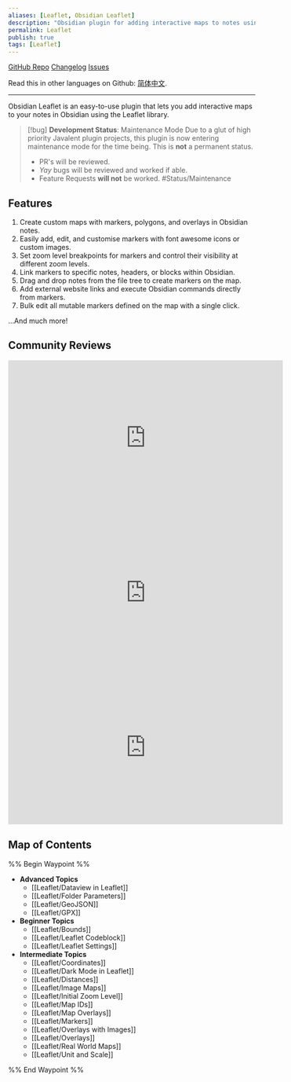 ```yaml
---
aliases: [Leaflet, Obsidian Leaflet]
description: "Obsidian plugin for adding interactive maps to notes using the Leaflet.js library"
permalink: Leaflet
publish: true
tags: [Leaflet]
---
```



[GitHub Repo](https://github.com/valentine195/obsidian-leaflet-plugin "Repo") [Changelog](https://github.com/valentine195/obsidian-leaflet-plugin/blob/b63845f49c34ffda6816598eb415f348f4814d75/CHANGELOG.md "Changelog") [Issues](https://github.com/valentine195/obsidian-leaflet-plugin/issues?q=is%3Aissue+is%3Aopen+sort%3Aupdated-desc "Issues")

Read this in other languages on Github: [简体中文](https://github.com/javalent/obsidian-leaflet/blob/main/README_zh_CN.md).

---

Obsidian Leaflet is an easy-to-use plugin that lets you add interactive maps to your notes in Obsidian using the Leaflet library.


> [!bug] **Development Status**: Maintenance Mode
> Due to a glut of high priority Javalent plugin projects, this plugin is now entering maintenance mode for the time being. This is **not** a permanent status.
> - PR's will be reviewed.
> - *Yay* bugs will be reviewed and worked if able.
> - Feature Requests **will not** be worked.
> #Status/Maintenance 

## Features

1.  Create custom maps with markers, polygons, and overlays in Obsidian notes.
2.  Easily add, edit, and customise markers with font awesome icons or custom images.
3.  Set zoom level breakpoints for markers and control their visibility at different zoom levels.
4.  Link markers to specific notes, headers, or blocks within Obsidian.
5.  Drag and drop notes from the file tree to create markers on the map.
6.  Add external website links and execute Obsidian commands directly from markers.
7.  Bulk edit all mutable markers defined on the map with a single click.

…And much more!

## Community Reviews

<iframe width="560" height="315" src="https://www.youtube-nocookie.com/embed/BB3tZYjTzaM?start=206" title="YouTube video player" frameborder="0" allow="accelerometer; autoplay; clipboard-write; encrypted-media; gyroscope; picture-in-picture; web-share" allowfullscreen></iframe>

<iframe width="560" height="315" src="https://www.youtube-nocookie.com/embed/_Rr9pOZ3Ses?start=125" title="YouTube video player" frameborder="0" allow="accelerometer; autoplay; clipboard-write; encrypted-media; gyroscope; picture-in-picture; web-share" allowfullscreen></iframe>

<iframe width="560" height="315" src="https://www.youtube-nocookie.com/embed/rL6y25o__Hs?start=125" title="YouTube video player" frameborder="0" allow="accelerometer; autoplay; clipboard-write; encrypted-media; gyroscope; picture-in-picture; web-share" allowfullscreen></iframe>

## Map of Contents

%% Begin Waypoint %%
- **Advanced Topics**
	- [[Leaflet/Dataview in Leaflet]]
	- [[Leaflet/Folder Parameters]]
	- [[Leaflet/GeoJSON]]
	- [[Leaflet/GPX]]
- **Beginner Topics**
	- [[Leaflet/Bounds]]
	- [[Leaflet/Leaflet Codeblock]]
	- [[Leaflet/Leaflet Settings]]
- **Intermediate Topics**
	- [[Leaflet/Coordinates]]
	- [[Leaflet/Dark Mode in Leaflet]]
	- [[Leaflet/Distances]]
	- [[Leaflet/Image Maps]]
	- [[Leaflet/Initial Zoom Level]]
	- [[Leaflet/Map IDs]]
	- [[Leaflet/Map Overlays]]
	- [[Leaflet/Markers]]
	- [[Leaflet/Overlays with Images]]
	- [[Leaflet/Overlays]]
	- [[Leaflet/Real World Maps]]
	- [[Leaflet/Unit and Scale]]

%% End Waypoint %%